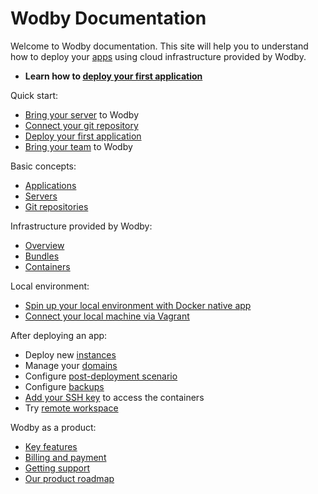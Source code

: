 # Wodby Documentation

Welcome to Wodby documentation. This site will help you to understand how to deploy your [apps](/apps/README.md) using cloud infrastructure provided by Wodby. 

* **Learn how to [deploy your first application](apps/deploy.md)**

Quick start:

* [Bring your server](servers/connecting-server/README.md) to Wodby
* [Connect your git repository](git/connecting-git/README.md)
* [Deploy your first application](apps/deploy.md)
* [Bring your team](team/README.md) to Wodby

Basic concepts:

* [Applications](apps/README.md) 
* [Servers](servers/README.md) 
* [Git repositories](git/README.md)

Infrastructure provided by Wodby:

* [Overview](infrastructure/README.md) 
* [Bundles](infrastructure/bundles/README.md)
* [Containers](infrastructure/containers/README.md) 

Local environment:

* <a href="http://docker4drupal.org/" target="_blank">Spin up your local environment with Docker native app</a>
* [Connect your local machine via Vagrant](vagrant/README.md)

After deploying an app:

* Deploy new [instances](apps/instances.md)
* Manage your [domains](apps/domains.md)
* Configure [post-deployment scenario](deployment/post-deployment-scripts.md)
* Configure [backups](apps/backups.md)
* [Add your SSH key](keys/README.md) to access the containers
* Try [remote workspace](apps/remote-workspace/README.md) 

Wodby as a product: 

* [Key features](product/features.md)
* [Billing and payment](product/billing-payment.md)
* [Getting support](product/support.md)
* [Our product roadmap](product/roadmap.md)
